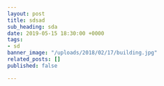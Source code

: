 ```yaml
---
layout: post
title: sdsad
sub_heading: sda
date: 2019-05-15 18:30:00 +0000
tags:
- sd
banner_image: "/uploads/2018/02/17/building.jpg"
related_posts: []
published: false

---
```

